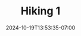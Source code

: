 ---
date: '2024-10-19T13:53:35-07:00'
draft: false
title: Hiking 1
description: Hiking 1 description.
# type: gallery
categories: ["hiking"]
# featured_image: dummy.jpg
# resources:
#   - src: dummy.jpg
#     title: Brown tabby cat on white stairs by Alexander London
---